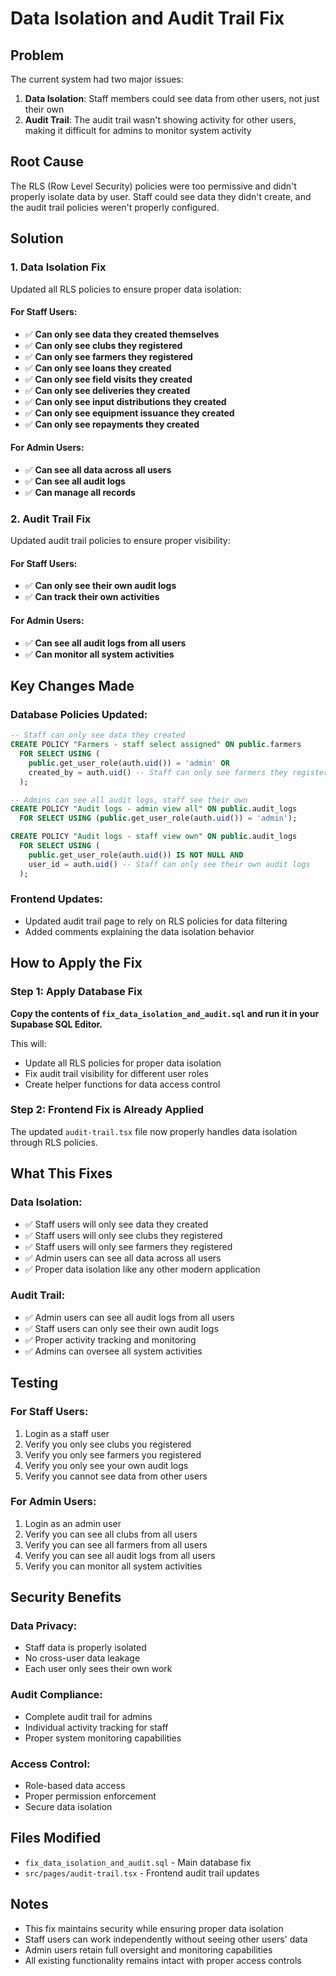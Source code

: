 # Data Isolation and Audit Trail Fix

## Problem
The current system had two major issues:

1. **Data Isolation**: Staff members could see data from other users, not just their own
2. **Audit Trail**: The audit trail wasn't showing activity for other users, making it difficult for admins to monitor system activity

## Root Cause
The RLS (Row Level Security) policies were too permissive and didn't properly isolate data by user. Staff could see data they didn't create, and the audit trail policies weren't properly configured.

## Solution

### 1. Data Isolation Fix
Updated all RLS policies to ensure proper data isolation:

#### For Staff Users:
- ✅ **Can only see data they created themselves**
- ✅ **Can only see clubs they registered**
- ✅ **Can only see farmers they registered**
- ✅ **Can only see loans they created**
- ✅ **Can only see field visits they created**
- ✅ **Can only see deliveries they created**
- ✅ **Can only see input distributions they created**
- ✅ **Can only see equipment issuance they created**
- ✅ **Can only see repayments they created**

#### For Admin Users:
- ✅ **Can see all data across all users**
- ✅ **Can see all audit logs**
- ✅ **Can manage all records**

### 2. Audit Trail Fix
Updated audit trail policies to ensure proper visibility:

#### For Staff Users:
- ✅ **Can only see their own audit logs**
- ✅ **Can track their own activities**

#### For Admin Users:
- ✅ **Can see all audit logs from all users**
- ✅ **Can monitor all system activities**

## Key Changes Made

### Database Policies Updated:
```sql
-- Staff can only see data they created
CREATE POLICY "Farmers - staff select assigned" ON public.farmers
  FOR SELECT USING (
    public.get_user_role(auth.uid()) = 'admin' OR 
    created_by = auth.uid() -- Staff can only see farmers they registered
  );

-- Admins can see all audit logs, staff see their own
CREATE POLICY "Audit logs - admin view all" ON public.audit_logs
  FOR SELECT USING (public.get_user_role(auth.uid()) = 'admin');

CREATE POLICY "Audit logs - staff view own" ON public.audit_logs
  FOR SELECT USING (
    public.get_user_role(auth.uid()) IS NOT NULL AND 
    user_id = auth.uid() -- Staff can only see their own audit logs
  );
```

### Frontend Updates:
- Updated audit trail page to rely on RLS policies for data filtering
- Added comments explaining the data isolation behavior

## How to Apply the Fix

### Step 1: Apply Database Fix
**Copy the contents of `fix_data_isolation_and_audit.sql` and run it in your Supabase SQL Editor.**

This will:
- Update all RLS policies for proper data isolation
- Fix audit trail visibility for different user roles
- Create helper functions for data access control

### Step 2: Frontend Fix is Already Applied
The updated `audit-trail.tsx` file now properly handles data isolation through RLS policies.

## What This Fixes

### Data Isolation:
- ✅ Staff users will only see data they created
- ✅ Staff users will only see clubs they registered
- ✅ Staff users will only see farmers they registered
- ✅ Admin users can see all data across all users
- ✅ Proper data isolation like any other modern application

### Audit Trail:
- ✅ Admin users can see all audit logs from all users
- ✅ Staff users can only see their own audit logs
- ✅ Proper activity tracking and monitoring
- ✅ Admins can oversee all system activities

## Testing

### For Staff Users:
1. Login as a staff user
2. Verify you only see clubs you registered
3. Verify you only see farmers you registered
4. Verify you only see your own audit logs
5. Verify you cannot see data from other users

### For Admin Users:
1. Login as an admin user
2. Verify you can see all clubs from all users
3. Verify you can see all farmers from all users
4. Verify you can see all audit logs from all users
5. Verify you can monitor all system activities

## Security Benefits

### Data Privacy:
- Staff data is properly isolated
- No cross-user data leakage
- Each user only sees their own work

### Audit Compliance:
- Complete audit trail for admins
- Individual activity tracking for staff
- Proper system monitoring capabilities

### Access Control:
- Role-based data access
- Proper permission enforcement
- Secure data isolation

## Files Modified
- `fix_data_isolation_and_audit.sql` - Main database fix
- `src/pages/audit-trail.tsx` - Frontend audit trail updates

## Notes
- This fix maintains security while ensuring proper data isolation
- Staff users can work independently without seeing other users' data
- Admin users retain full oversight and monitoring capabilities
- All existing functionality remains intact with proper access controls
